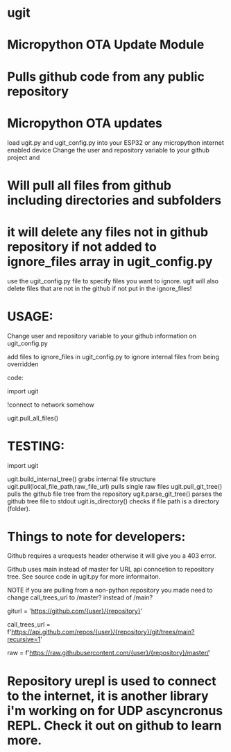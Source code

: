 <h1> ugit </h1>

# Micropython OTA Update Module
# Pulls github code from any public repository

# Micropython OTA updates
load ugit.py and ugit_config.py into your ESP32 or any micropython internet enabled device
Change the user and repository variable to your github project
and 

# Will pull all files from github including directories and subfolders
# it will delete any files not in github repository if not added to ignore_files array in ugit_config.py


use the ugit_config.py file to specify files you want to ignore.
ugit will also delete files that are not in the github if not put in the ignore_files!

# USAGE:
Change user and repository variable to your github information on ugit_config.py

add files to ignore_files in ugit_config.py to ignore internal files from being overridden

code:

import ugit

!connect to network somehow

ugit.pull_all_files()

# TESTING:

import ugit

ugit.build_internal_tree() grabs internal file structure
ugit.pull(local_file_path,raw_file_url) pulls single raw files
ugit.pull_git_tree() pulls the github file tree from the repository
ugit.parse_git_tree() parses the github tree file to stdout
ugit.is_directory() checks if file path is a directory (folder).

# Things to note for developers:
Github requires a urequests header otherwise it will give you a 403 error.

Github uses main instead of master for URL api conncetion to repository tree. See source code in ugit.py for more informaiton.

  NOTE if you are pulling from a non-python repository you made need to change call_trees_url to /master? instead of /main? 
  
  giturl = 'https://github.com/{user}/{repository}'
  
  call_trees_url = f'https://api.github.com/repos/{user}/{repository}/git/trees/main?recursive=1'
 
  raw = f'https://raw.githubusercontent.com/{user}/{repository}/master/'

# Repository urepl is used to connect to the internet, it is another library i'm working on for UDP ascyncronus REPL. Check it out on github to learn more.
